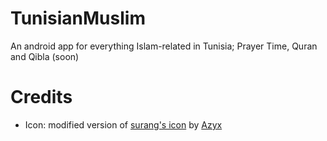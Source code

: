 # TunisianMuslim

An android app for everything Islam-related in Tunisia; Prayer Time, Quran and Qibla (soon) 

# Credits

 - Icon: modified version of [surang's icon](https://www.flaticon.com/free-icon/moon_5899729) by [Azyx](https://www.facebook.com/aziz.karoui.31/)
